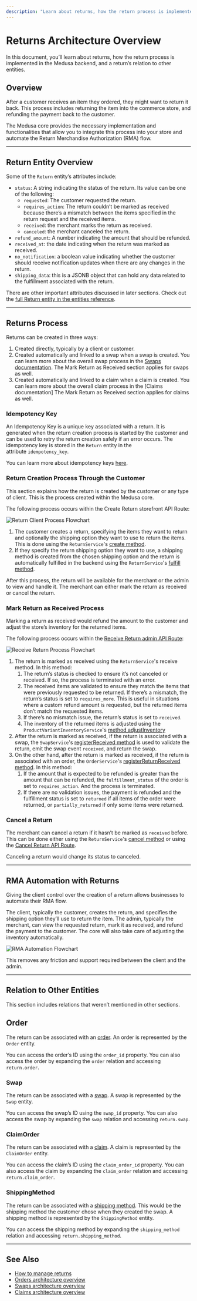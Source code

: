 ```yaml
---
description: "Learn about returns, how the return process is implemented in the Medusa backend, and a return’s relation to other entities."
---
```


# Returns Architecture Overview

In this document, you’ll learn about returns, how the return process is implemented in the Medusa backend, and a return’s relation to other entities.

## Overview

After a customer receives an item they ordered, they might want to return it back. This process includes returning the item into the commerce store, and refunding the payment back to the customer.

The Medusa core provides the necessary implementation and functionalities that allow you to integrate this process into your store and automate the Return Merchandise Authorization (RMA) flow.

---

## Return Entity Overview

Some of the `Return` entity’s attributes include:

- `status`: A string indicating the status of the return. Its value can be one of the following:
  - `requested`: The customer requested the return.
  - `requires_action`: The return couldn’t be marked as received because there’s a mismatch between the items specified in the return request and the received items.
  - `received`: the merchant marks the return as received.
  - `canceled`: the merchant canceled the return.
- `refund_amount`: A number indicating the amount that should be refunded.
- `received_at`: the date indicating when the return was marked as received.
- `no_notification`: a boolean value indicating whether the customer should receive notification updates when there are any changes in the return.
- `shipping_data`: this is a JSONB object that can hold any data related to the fulfillment associated with the return.

There are other important attributes discussed in later sections. Check out the [full Return entity in the entities reference](../../references/entities/classes/Return.mdx).

---

## Returns Process

Returns can be created in three ways:

1. Created directly, typically by a client or customer.
2. Created automatically and linked to a swap when a swap is created. You can learn more about the overall swap process in the [Swaps documentation](./swaps.md). The Mark Return as Received section applies for swaps as well.
3. Created automatically and linked to a claim when a claim is created. You can learn more about the overall claim process in the [Claims documentation] The Mark Return as Received section applies for claims as well.

### Idempotency Key

An Idempotency Key is a unique key associated with a return. It is generated when the return creation process is started by the customer and can be used to retry the return creation safely if an error occurs. The idempotency key is stored in the `Return` entity in the attribute `idempotency_key`.

You can learn more about idempotency keys [here](../../development/idempotency-key/overview.mdx).

### Return Creation Process Through the Customer

This section explains how the return is created by the customer or any type of client. This is the process created within the Medusa core.

The following process occurs within the Create Return storefront API Route:

![Return Client Process Flowchart](https://res.cloudinary.com/dza7lstvk/image/upload/v1681994516/Medusa%20Docs/Diagrams/return-client-process_evbjf5.jpg)

1. The customer creates a return, specifying the items they want to return and optionally the shipping option they want to use to return the items. This is done using the `ReturnService`'s [create method](../../references/services/classes/ReturnService.md#create).
2. If they specify the return shipping option they want to use, a shipping method is created from the chosen shipping option and the return is automatically fulfilled in the backend using the `ReturnService`'s [fulfill method](../../references/services/classes/ReturnService.md#fulfill).

After this process, the return will be available for the merchant or the admin to view and handle it. The merchant can either mark the return as received or cancel the return.

### Mark Return as Received Process

Marking a return as received would refund the amount to the customer and adjust the store’s inventory for the returned items.

The following process occurs within the [Receive Return admin API Route](https://docs.medusajs.com/api/admin#returns_postreturnsreturnreceive):

![Receive Return Process Flowchart](https://res.cloudinary.com/dza7lstvk/image/upload/v1681996834/Medusa%20Docs/Diagrams/return-admin-process_e99skk.jpg)

1. The return is marked as received using the `ReturnService`'s receive method. In this method:
    1. The return’s status is checked to ensure it’s not canceled or received. If so, the process is terminated with an error.
    2. The received items are validated to ensure they match the items that were previously requested to be returned. If there’s a mismatch, the return’s status is set to `requires_more`. This is useful in situations where a custom refund amount is requested, but the returned items don’t match the requested items.
    3. If there’s no mismatch issue, the return’s status is set to `received`.
    4. The inventory of the returned items is adjusted using the `ProductVariantInventoryService`'s [method adjustInventory](../../references/services/classes/ProductVariantInventoryService.md#adjustinventory)
2. After the return is marked as received, if the return is associated with a swap, the `SwapService`'s [registerReceived method](../../references/services/classes/SwapService.md#registerreceived) is used to validate the return, emit the swap event `received`, and return the swap.
3. On the other hand, after the return is marked as received, if the return is associated with an order, the `OrderService`'s [registerReturnReceived method](../../references/services/classes/OrderService.md#registerreturnreceived). In this method:
    1. If the amount that is expected to be refunded is greater than the amount that can be refunded, the `fulfillment_status` of the order is set to `requires_action`. And the process is terminated.
    2. If there are no validation issues, the payment is refunded and the fulfillment status is set to `returned` if all items of the order were returned, or `partially_returned` if only some items were returned.

### Cancel a Return

The merchant can cancel a return if it hasn’t be marked as `received` before. This can be done either using the `ReturnService`'s [cancel method](../../references/services/classes/ReturnService.md#cancel) or using the [Cancel Return API Route](https://docs.medusajs.com/api/admin#returns_postreturnsreturncancel).

Canceling a return would change its status to canceled.

---

## RMA Automation with Returns

Giving the client control over the creation of a return allows businesses to automate their RMA flow.

The client, typically the customer, creates the return, and specifies the shipping option they’ll use to return the item. The admin, typically the merchant, can view the requested return, mark it as received, and refund the payment to the customer. The core will also take care of adjusting the inventory automatically.

![RMA Automation Flowchart](https://res.cloudinary.com/dza7lstvk/image/upload/v1681996158/Medusa%20Docs/Diagrams/rma-automation-return_prleib.jpg)

This removes any friction and support required between the client and the admin.

---

## Relation to Other Entities

This section includes relations that weren’t mentioned in other sections.

## Order

The return can be associated with an [order](./orders.md). An order is represented by the `Order` entity.

You can access the order’s ID using the `order_id` property. You can also access the order by expanding the `order` relation and accessing `return.order`.

### Swap

The return can be associated with a [swap](./swaps.md). A swap is represented by the `Swap` entity.

You can access the swap’s ID using the `swap_id` property. You can also access the swap by expanding the `swap` relation and accessing `return.swap`.

### ClaimOrder

The return can be associated with a [claim](./claims.md). A claim is represented by the `ClaimOrder` entity.

You can access the claim’s ID using the `claim_order_id` property. You can also access the claim by expanding the `claim_order` relation and accessing `return.claim_order`.

### ShippingMethod

The return can be associated with a [shipping method](../carts-and-checkout/shipping.md#shipping-method). This would be the shipping method the customer chose when they created the swap. A shipping method is represented by the `ShippingMethod` entity.

You can access the shipping method by expanding the `shipping_method` relation and accessing `return.shipping_method`.

---

## See Also

- [How to manage returns](./admin/manage-returns.mdx)
- [Orders architecture overview](./orders.md)
- [Swaps architecture overview](./swaps.md)
- [Claims architecture overview](./claims.md)
